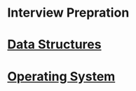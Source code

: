 # Interview Prepration

# [Data Structures](https://github.com/rahul3002/Interviews/blob/main/DataStructures/DSA-Brushup-Skills.Md)

# [Operating System](https://github.com/rahul3002/Interviews/blob/main/OperatingSystem/OS.README.MD)